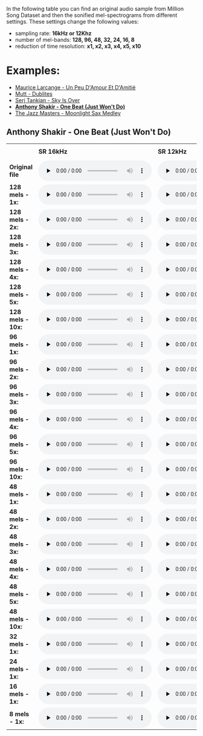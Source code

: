 
In the following table you can find an original audio sample from Million Song Dataset and then the sonified mel-spectrograms from different settings. These settings change the following values: 
 - sampling rate: **16kHz or 12Khz**
 - number of mel-bands: **128, 96, 48, 32, 24, 16, 8**
 - reduction of time resolution: **x1, x2, x3, x4, x5, x10**
 
# Examples:
 - [Maurice Larcange - Un Peu D'Amour Et D'Amitié](/EUSIPCO2020/examples/TRABEAZ128F92E7FA9)
 - [Mutt - Dublites](/EUSIPCO2020/examples/TRABJDM12903CAFAD6)
 - [Serj Tankian - Sky Is Over](/EUSIPCO2020/examples/TRABJAW128F931EAC8)
 - **[Anthony Shakir - One Beat (Just Won't Do)](/EUSIPCO2020/examples/TRABEAZ12903CD1426)**
 - [The Jazz Masters - Moonlight Sax Medley](/EUSIPCO2020/examples/TRABJDQ12903CDDD65)
 

## Anthony Shakir - One Beat (Just Won't Do)
<table>

  <tbody><tr>
    <td width="165px" style="padding-bottom: 40px;"></td>
    <td width="150px"><b>SR 16kHz</b></td>
    <td width="150px"><b>SR 12kHz</b></td>  
  </tr>
  <tr>
    <td><b>Original file</b></td>
    <td>
	<audio controls="" preload="none">
	<source src="/EUSIPCO2020/audio/TRABEAZ12903CD1426_16k.flac" type="audio/flac">
	Your browser does not support the audio element.
	</audio>
    </td>
    <td>
	<audio controls="" preload="none">
	<source src="/EUSIPCO2020/audio/TRABEAZ12903CD1426_12k.flac" type="audio/flac">
	Your browser does not support the audio element.
	</audio>
    </td>   
  </tr>
  <tr>
    <td><b>128 mels - 1x:</b></td>
    <td>
	<audio controls="" preload="none">
	<source src="/EUSIPCO2020/audio/TRABEAZ12903CD1426/16k-mel128-x1.flac" type="audio/flac">
	Your browser does not support the audio element.
	</audio>
    </td>
    <td>
	<audio controls="" preload="none">
	<source src="/EUSIPCO2020/audio/TRABEAZ12903CD1426/12k-mel128-x1.flac" type="audio/flac">
	Your browser does not support the audio element.
	</audio>
    </td>
  </tr>
  <tr>
    <td><b>128 mels - 2x:</b></td>
    <td>
	<audio controls="" preload="none">
	<source src="/EUSIPCO2020/audio/TRABEAZ12903CD1426/16k-mel128-x2.flac" type="audio/flac">
	Your browser does not support the audio element.
	</audio>
    </td>
    <td>
	<audio controls="" preload="none">
	<source src="/EUSIPCO2020/audio/TRABEAZ12903CD1426/12k-mel128-x2.flac" type="audio/flac">
	Your browser does not support the audio element.
	</audio>
    </td>
  </tr>
<tr>
    <td><b>128 mels - 3x:</b></td>
    <td>
	<audio controls="" preload="none">
	<source src="/EUSIPCO2020/audio/TRABEAZ12903CD1426/16k-mel128-x3.flac" type="audio/flac">
	Your browser does not support the audio element.
	</audio>
    </td>
    <td>
	<audio controls="" preload="none">
	<source src="/EUSIPCO2020/audio/TRABEAZ12903CD1426/12k-mel128-x3.flac" type="audio/flac">
	Your browser does not support the audio element.
	</audio>
    </td>
  </tr>
	<tr>
    <td><b>128 mels - 4x:</b></td>
    <td>
	<audio controls="" preload="none">
	<source src="/EUSIPCO2020/audio/TRABEAZ12903CD1426/16k-mel128-x4.flac" type="audio/flac">
	Your browser does not support the audio element.
	</audio>
    </td>
    <td>
	<audio controls="" preload="none">
	<source src="/EUSIPCO2020/audio/TRABEAZ12903CD1426/12k-mel128-x4.flac" type="audio/flac">
	Your browser does not support the audio element.
	</audio>
    </td>
  </tr>
	<tr>
    <td><b>128 mels - 5x:</b></td>
    <td>
	<audio controls="" preload="none">
	<source src="/EUSIPCO2020/audio/TRABEAZ12903CD1426/16k-mel128-x5.flac" type="audio/flac">
	Your browser does not support the audio element.
	</audio>
    </td>
    <td>
	<audio controls="" preload="none">
	<source src="/EUSIPCO2020/audio/TRABEAZ12903CD1426/12k-mel128-x5.flac" type="audio/flac">
	Your browser does not support the audio element.
	</audio>
    </td>
  </tr>
  <tr>
    <td><b>128 mels - 10x:</b></td>
    <td>
	<audio controls="" preload="none">
	<source src="/EUSIPCO2020/audio/TRABEAZ12903CD1426/16k-mel128-x10.flac" type="audio/flac">
	Your browser does not support the audio element.
	</audio>
    </td>
    <td>
	<audio controls="" preload="none">
	<source src="/EUSIPCO2020/audio/TRABEAZ12903CD1426/12k-mel128-x10.flac" type="audio/flac">
	Your browser does not support the audio element.
	</audio>
    </td>
  </tr>
<tr>
    <td><b>96 mels - 1x:</b></td>
    <td>
	<audio controls="" preload="none">
	<source src="/EUSIPCO2020/audio/TRABEAZ12903CD1426/16k-mel96-x1.flac" type="audio/flac">
	Your browser does not support the audio element.
	</audio>
    </td>
    <td>
	<audio controls="" preload="none">
	<source src="/EUSIPCO2020/audio/TRABEAZ12903CD1426/12k-mel96-x1.flac" type="audio/flac">
	Your browser does not support the audio element.
	</audio>
    </td>
  </tr>
  <tr>
    <td><b>96 mels - 2x:</b></td>
    <td>
	<audio controls="" preload="none">
	<source src="/EUSIPCO2020/audio/TRABEAZ12903CD1426/16k-mel96-x2.flac" type="audio/flac">
	Your browser does not support the audio element.
	</audio>
    </td>
    <td>
	<audio controls="" preload="none">
	<source src="/EUSIPCO2020/audio/TRABEAZ12903CD1426/12k-mel96-x2.flac" type="audio/flac">
	Your browser does not support the audio element.
	</audio>
    </td>
  </tr>
<tr>
    <td><b>96 mels - 3x:</b></td>
    <td>
	<audio controls="" preload="none">
	<source src="/EUSIPCO2020/audio/TRABEAZ12903CD1426/16k-mel96-x3.flac" type="audio/flac">
	Your browser does not support the audio element.
	</audio>
    </td>
    <td>
	<audio controls="" preload="none">
	<source src="/EUSIPCO2020/audio/TRABEAZ12903CD1426/12k-mel96-x3.flac" type="audio/flac">
	Your browser does not support the audio element.
	</audio>
    </td>
  </tr>
	<tr>
    <td><b>96 mels - 4x:</b></td>
    <td>
	<audio controls="" preload="none">
	<source src="/EUSIPCO2020/audio/TRABEAZ12903CD1426/16k-mel96-x4.flac" type="audio/flac">
	Your browser does not support the audio element.
	</audio>
    </td>
    <td>
	<audio controls="" preload="none">
	<source src="/EUSIPCO2020/audio/TRABEAZ12903CD1426/12k-mel96-x4.flac" type="audio/flac">
	Your browser does not support the audio element.
	</audio>
    </td>
  </tr>
	<tr>
    <td><b>96 mels - 5x:</b></td>
    <td>
	<audio controls="" preload="none">
	<source src="/EUSIPCO2020/audio/TRABEAZ12903CD1426/16k-mel96-x5.flac" type="audio/flac">
	Your browser does not support the audio element.
	</audio>
    </td>
    <td>
	<audio controls="" preload="none">
	<source src="/EUSIPCO2020/audio/TRABEAZ12903CD1426/12k-mel96-x5.flac" type="audio/flac">
	Your browser does not support the audio element.
	</audio>
    </td>
  </tr>
  <tr>
    <td><b>96 mels - 10x:</b></td>
    <td>
	<audio controls="" preload="none">
	<source src="/EUSIPCO2020/audio/TRABEAZ12903CD1426/16k-mel96-x10.flac" type="audio/flac">
	Your browser does not support the audio element.
	</audio>
    </td>
    <td>
	<audio controls="" preload="none">
	<source src="/EUSIPCO2020/audio/TRABEAZ12903CD1426/12k-mel96-x10.flac" type="audio/flac">
	Your browser does not support the audio element.
	</audio>
    </td>
  </tr>
<tr>
    <td><b>48 mels - 1x:</b></td>
    <td>
	<audio controls="" preload="none">
	<source src="/EUSIPCO2020/audio/TRABEAZ12903CD1426/16k-mel48-x1.flac" type="audio/flac">
	Your browser does not support the audio element.
	</audio>
    </td>
    <td>
	<audio controls="" preload="none">
	<source src="/EUSIPCO2020/audio/TRABEAZ12903CD1426/12k-mel48-x1.flac" type="audio/flac">
	Your browser does not support the audio element.
	</audio>
    </td>
  </tr>
  <tr>
    <td><b>48 mels - 2x:</b></td>
    <td>
	<audio controls="" preload="none">
	<source src="/EUSIPCO2020/audio/TRABEAZ12903CD1426/16k-mel48-x2.flac" type="audio/flac">
	Your browser does not support the audio element.
	</audio>
    </td>
    <td>
	<audio controls="" preload="none">
	<source src="/EUSIPCO2020/audio/TRABEAZ12903CD1426/12k-mel48-x2.flac" type="audio/flac">
	Your browser does not support the audio element.
	</audio>
    </td>
  </tr>
<tr>
    <td><b>48 mels - 3x:</b></td>
    <td>
	<audio controls="" preload="none">
	<source src="/EUSIPCO2020/audio/TRABEAZ12903CD1426/16k-mel48-x3.flac" type="audio/flac">
	Your browser does not support the audio element.
	</audio>
    </td>
    <td>
	<audio controls="" preload="none">
	<source src="/EUSIPCO2020/audio/TRABEAZ12903CD1426/12k-mel48-x3.flac" type="audio/flac">
	Your browser does not support the audio element.
	</audio>
    </td>
  </tr>
	<tr>
    <td><b>48 mels - 4x:</b></td>
    <td>
	<audio controls="" preload="none">
	<source src="/EUSIPCO2020/audio/TRABEAZ12903CD1426/16k-mel48-x4.flac" type="audio/flac">
	Your browser does not support the audio element.
	</audio>
    </td>
    <td>
	<audio controls="" preload="none">
	<source src="/EUSIPCO2020/audio/TRABEAZ12903CD1426/12k-mel48-x4.flac" type="audio/flac">
	Your browser does not support the audio element.
	</audio>
    </td>
  </tr>
	<tr>
    <td><b>48 mels - 5x:</b></td>
    <td>
	<audio controls="" preload="none">
	<source src="/EUSIPCO2020/audio/TRABEAZ12903CD1426/16k-mel48-x5.flac" type="audio/flac">
	Your browser does not support the audio element.
	</audio>
    </td>
    <td>
	<audio controls="" preload="none">
	<source src="/EUSIPCO2020/audio/TRABEAZ12903CD1426/12k-mel48-x5.flac" type="audio/flac">
	Your browser does not support the audio element.
	</audio>
    </td>
  </tr>
  <tr>
    <td><b>48 mels - 10x:</b></td>
    <td>
	<audio controls="" preload="none">
	<source src="/EUSIPCO2020/audio/TRABEAZ12903CD1426/16k-mel48-x10.flac" type="audio/flac">
	Your browser does not support the audio element.
	</audio>
    </td>
    <td>
	<audio controls="" preload="none">
	<source src="/EUSIPCO2020/audio/TRABEAZ12903CD1426/12k-mel48-x10.flac" type="audio/flac">
	Your browser does not support the audio element.
	</audio>
    </td>
  </tr>
  <tr>
	<td><b>32 mels - 1x:</b></td>
    <td>
	<audio controls="" preload="none">
	<source src="/EUSIPCO2020/audio/TRABEAZ12903CD1426/16k-mel32-x1.flac" type="audio/flac">
	Your browser does not support the audio element.
	</audio>
    </td>
    <td>
	<audio controls="" preload="none">
	<source src="/EUSIPCO2020/audio/TRABEAZ12903CD1426/12k-mel32-x1.flac" type="audio/flac">
	Your browser does not support the audio element.
	</audio>
    </td>
  </tr>
  <tr>
  <td><b>24 mels - 1x:</b></td>
    <td>
	<audio controls="" preload="none">
	<source src="/EUSIPCO2020/audio/TRABEAZ12903CD1426/16k-mel24-x1.flac" type="audio/flac">
	Your browser does not support the audio element.
	</audio>
    </td>
    <td>
	<audio controls="" preload="none">
	<source src="/EUSIPCO2020/audio/TRABEAZ12903CD1426/12k-mel24-x1.flac" type="audio/flac">
	Your browser does not support the audio element.
	</audio>
    </td>
  </tr>
  <tr>
  <td><b>16 mels - 1x:</b></td>
    <td>
	<audio controls="" preload="none">
	<source src="/EUSIPCO2020/audio/TRABEAZ12903CD1426/16k-mel16-x1.flac" type="audio/flac">
	Your browser does not support the audio element.
	</audio>
    </td>
    <td>
	<audio controls="" preload="none">
	<source src="/EUSIPCO2020/audio/TRABEAZ12903CD1426/12k-mel16-x1.flac" type="audio/flac">
	Your browser does not support the audio element.
	</audio>
    </td>
  </tr>
  <tr>
  <td><b>8 mels - 1x:</b></td>
    <td>
	<audio controls="" preload="none">
	<source src="/EUSIPCO2020/audio/TRABEAZ12903CD1426/16k-mel8-x1.flac" type="audio/flac">
	Your browser does not support the audio element.
	</audio>
    </td>
    <td>
	<audio controls="" preload="none">
	<source src="/EUSIPCO2020/audio/TRABEAZ12903CD1426/12k-mel8-x1.flac" type="audio/flac">
	Your browser does not support the audio element.
	</audio>
    </td>
  </tr>


</tbody></table>
